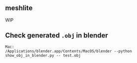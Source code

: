 ## meshlite
WIP

## Check generated `.obj` in blender
```
Mac:
/Applications/blender.app/Contents/MacOS/blender --python show_obj_in_blender.py -- test.obj
```

